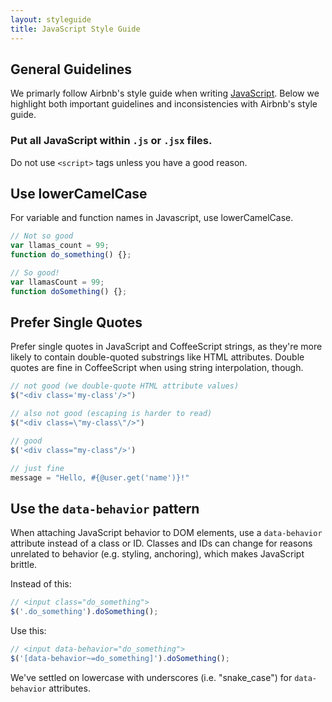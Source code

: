 ```yaml
---
layout: styleguide
title: JavaScript Style Guide
---
```


## General Guidelines

We primarly follow Airbnb's style guide when writing [JavaScript](https://github.com/airbnb/javascript). Below we highlight both important guidelines and inconsistencies with Airbnb's style guide.

### Put all JavaScript within `.js` or `.jsx` files.

Do not use `<script>` tags unless you have a good reason.

## Use lowerCamelCase

For variable and function names in Javascript, use lowerCamelCase.

```js
// Not so good
var llamas_count = 99;
function do_something() {};

// So good!
var llamasCount = 99;
function doSomething() {};
```

## Prefer Single Quotes

Prefer single quotes in JavaScript and CoffeeScript strings, as they're more likely to contain double-quoted substrings like HTML attributes. Double quotes are fine in CoffeeScript when using string interpolation, though.

```js
// not good (we double-quote HTML attribute values)
$("<div class='my-class'/>")

// also not good (escaping is harder to read)
$("<div class=\"my-class\"/>")

// good
$('<div class="my-class"/>')

// just fine
message = "Hello, #{@user.get('name')}!"
```

## Use the `data-behavior` pattern

When attaching JavaScript behavior to DOM elements, use a `data-behavior` attribute instead of a class or ID. Classes and IDs can change for reasons unrelated to behavior (e.g. styling, anchoring), which makes JavaScript brittle.

Instead of this:

```js
// <input class="do_something">
$('.do_something').doSomething();
```

Use this:

```js
// <input data-behavior="do_something">
$('[data-behavior~=do_something]').doSomething();
```

We've settled on lowercase with underscores (i.e. "snake_case") for `data-behavior` attributes.
